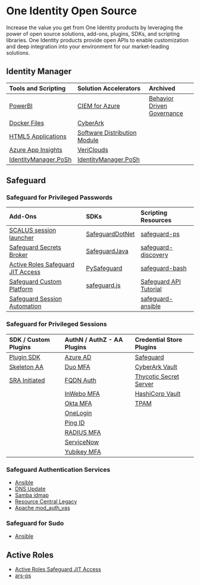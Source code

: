 # One Identity Open Source

Increase the value you get from One Identity products by leveraging the power of open source solutions, add-ons, plugins, SDKs, and scripting libraries.  One Identity products provide open APIs to enable customization and deep integration into your environment for our market-leading solutions.

## Identity Manager
| Tools and Scripting | Solution Accelerators | Archived |
| :--- | :--- | :--- |
| [PowerBI](https://github.com/OneIdentity/IdentityManager.PowerBI) | [CIEM for Azure](https://github.com/OneIdentity/IdentityManager.CIEMForAzure) | [Behavior Driven Governance](https://github.com/OneIdentity/BehaviorDrivenGovernance) |
| [Docker Files](https://github.com/OneIdentity/IdentityManager.Dockerfiles) | [CyberArk](https://github.com/OneIdentity/IdentityManager.CyberArk) | |
| [HTML5 Applications](https://github.com/OneIdentity/IdentityManager.Imx) | [Software Distribution Module](https://github.com/OneIdentity/IdentityManager.SDL) | |
| [Azure App Insights](https://github.com/OneIdentity/IdentityManager.LogInsights) | [VeriClouds](https://github.com/OneIdentity/IdentityManager.VeriClouds) | |
| [IdentityManager.PoSh](https://github.com/OneIdentity/IdentityManager.PoSh) | [IdentityManager.PoSh](https://github.com/OneIdentity/IdentityManager.PoSh) | |
## Safeguard
### Safeguard for Privileged Passwords
| Add-Ons | SDKs | Scripting Resources |
| :--- | :--- | :--- |
| [SCALUS session launcher](https://github.com/OneIdentity/SCALUS) | [SafeguardDotNet](https://github.com/OneIdentity/SafeguardDotNet) | [safeguard-ps](https://github.com/OneIdentity/safeguard-ps) |
| [Safeguard Secrets Broker](https://github.com/OneIdentity/SafeguardDevOpsService) | [SafeguardJava](https://github.com/OneIdentity/SafeguardJava) | [safeguard-discovery](https://github.com/OneIdentity/safeguard-discovery) |
| [Active Roles Safeguard JIT Access](https://github.com/OneIdentity/ActiveRoles-Safeguard-JIT-Access) | [PySafeguard](https://github.com/OneIdentity/PySafeguard) | [safeguard-bash](https://github.com/OneIdentity/safeguard-bash) |
| [Safeguard Custom Platform](https://github.com/OneIdentity/SafeguardCustomPlatform) | [safeguard.js](https://github.com/OneIdentity/safeguard.js) | [Safeguard API Tutorial](https://github.com/OneIdentity/safeguard-api-tutorial) |
| [Safeguard Session Automation](https://github.com/OneIdentity/SafeguardAutomation) |  | [safeguard-ansible](https://github.com/OneIdentity/safeguard-ansible)  |

### Safeguard for Privileged Sessions
| SDK / Custom Plugins | AuthN / AuthZ - AA Plugins | Credential Store Plugins |
| :--- | :--- | :--- |
| [Plugin SDK](https://github.com/OneIdentity/safeguard-sessions-plugin-sdk) | [Azure AD](https://github.com/OneIdentity/safeguard-sessions-plugin-azure-ad) | [Safeguard](https://github.com/OneIdentity/safeguard-sessions-plugin-safeguard) |
| [Skeleton AA](https://github.com/OneIdentity/safeguard-sessions-plugin-skeleton-aa) | [Duo MFA](https://github.com/OneIdentity/safeguard-sessions-plugin-duo-mfa) | [CyberArk Vault](https://github.com/OneIdentity/safeguard-sessions-plugin-cyberark-vault) |
| [SRA Initiated](https://github.com/OneIdentity/safeguard-sessions-plugin-sra-initiated) | [FQDN Auth](https://github.com/OneIdentity/safeguard-sessions-plugin-fqdnauth) | [Thycotic Secret Server](https://github.com/OneIdentity/safeguard-sessions-plugin-thycotic-secret-server) |
|  | [InWebo MFA](https://github.com/OneIdentity/safeguard-sessions-plugin-inwebo-mfa) | [HashiCorp Vault](https://github.com/OneIdentity/safeguard-sessions-plugin-hashicorp-vault) |
|  | [Okta MFA](https://github.com/OneIdentity/safeguard-sessions-plugin-okta-mfa) | [TPAM](https://github.com/OneIdentity/safeguard-sessions-plugin-tpam) |
|  | [OneLogin](https://github.com/OneIdentity/safeguard-sessions-plugin-onelogin) |  |
|  | [Ping ID](https://github.com/OneIdentity/safeguard-sessions-plugin-pingid) |  |
|  | [RADIUS MFA](https://github.com/OneIdentity/safeguard-sessions-plugin-radius-mfa) |  |
|  | [ServiceNow](https://github.com/OneIdentity/safeguard-sessions-plugin-servicenow) |  |
|  | [Yubikey MFA](https://github.com/OneIdentity/safeguard-sessions-plugin-yubikey-mfa) |  |

### Safeguard Authentication Services
- [Ansible](https://github.com/OneIdentity/ansible-authentication-services)
- [DNS Update](https://github.com/OneIdentity/dnsupdate)
- [Samba idmap](https://github.com/OneIdentity/vasidmapd)
- [Resource Central Legacy](https://github.com/OneIdentity/rc-legacy)
- [Apache mod_auth_vas](https://github.com/OneIdentity/mod_auth_vas)

### Safeguard for Sudo
- [Ansible](https://github.com/OneIdentity/ansible-privilege-manager)

## Active Roles
- [Active Roles Safeguard JIT Access](https://github.com/OneIdentity/ActiveRoles-Safeguard-JIT-Access)
- [ars-ps](https://github.com/OneIdentity/ars-ps)

